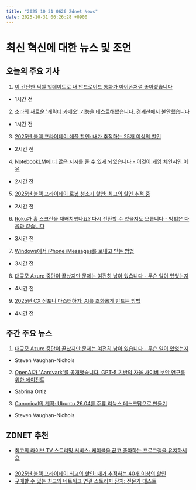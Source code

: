 ```yaml
---
title: "2025 10 31 0626 Zdnet News"
date: 2025-10-31 06:26:28 +0900
---
```


# 최신 혁신에 대한 뉴스 및 조언  
## 오늘의 주요 기사  

1. [이 간단한 픽셀 업데이트로 내 안드로이드 통화가 아이폰처럼 좋아졌습니다](https://www.zdnet.com/article/this-simple-pixel-update-finally-makes-my-android-calls-as-nice-as-iphones/)  
- 1시간 전  

2. [소라의 새로운 '캐릭터 카메오' 기능을 테스트해봤습니다. 경계선에서 불안했습니다](https://www.zdnet.com/article/i-tested-soras-new-character-cameo-feature-and-it-was-borderline-disturbing/)  
- 1시간 전  

3. [2025년 블랙 프라이데이 애플 할인: 내가 추적하는 25개 이상의 할인](https://www.zdnet.com/article/best-early-black-friday-apple-deals-2025/)  
- 2시간 전  

4. [NotebookLM에 더 많은 지시를 줄 수 있게 되었습니다 - 이것이 게임 체인저인 이유](https://www.zdnet.com/article/you-can-now-give-notebooklm-more-instructions-heres-why-thats-a-game-changer/)  
- 2시간 전  

5. [2025년 블랙 프라이데이 로봇 청소기 할인: 최고의 할인 추적 중](https://www.zdnet.com/article/best-early-black-friday-robot-vacuum-deals-2025/)  
- 2시간 전  

6. [Roku가 홈 스크린을 재배치했나요? 다시 전환할 수 있을지도 모릅니다 - 방법은 다음과 같습니다](https://www.zdnet.com/article/home-and-office/home-entertainment/did-roku-rearrange-your-home-screen-you-may-be-able-to-switch-back-heres-how/)  
- 3시간 전  

7. [Windows에서 iPhone iMessages를 보내고 받는 방법](https://www.zdnet.com/article/how-to-send-and-receive-iphone-imessages-in-windows/)  
- 3시간 전  

8. [대규모 Azure 중단이 끝났지만 문제는 여전히 남아 있습니다 - 무슨 일이 있었는지](https://www.zdnet.com/article/massive-azure-outage-is-over-but-problems-linger-heres-what-happened/)  
- 4시간 전  

9. [2025년 CX 심포니 마스터하기: AI를 조화롭게 만드는 방법](https://www.zdnet.com/article/mastering-the-cx-symphony-in-2025-how-to-make-ai-play-in-tune/)  
- 4시간 전  

## 주간 주요 뉴스  

1. [대규모 Azure 중단이 끝났지만 문제는 여전히 남아 있습니다 - 무슨 일이 있었는지](https://www.zdnet.com/article/massive-azure-outage-is-over-but-problems-linger-heres-what-happened/)  
- Steven Vaughan-Nichols  

2. [OpenAI가 'Aardvark'를 공개했습니다. GPT-5 기반의 자율 사이버 보안 연구를 위한 에이전트](https://www.zdnet.com/article/openai-unveils-aardvark-a-gpt-5-powered-agent-for-autonomous-cybersecurity-research/)  
- Sabrina Ortiz  

3. [Canonical의 계획: Ubuntu 26.04를 주류 리눅스 데스크탑으로 만들기](https://www.zdnet.com/article/inside-canonicals-plan-to-make-ubuntu-26-04-the-linux-desktop-that-finally-goes-mainstream/)  
- Steven Vaughan-Nichols  

## ZDNET 추천  
- [최고의 라이브 TV 스트리밍 서비스: 케이블을 끊고 좋아하는 프로그램을 유지하세요](https://www.zdnet.com/home-and-office/home-entertainment/best-live-tv-streaming-service/)  

###  
- [2025년 블랙 프라이데이 최고의 할인: 내가 추적하는 40개 이상의 할인](https://www.zdnet.com/article/best-early-black-friday-deals-2025/)  
- [구매할 수 있는 최고의 네트워크 연결 스토리지 장치: 전문가 테스트](https://www.zdnet.com/article/best-network-attached-storage/)